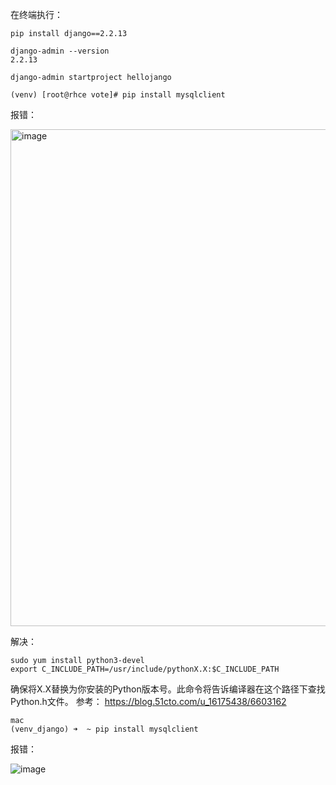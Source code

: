 在终端执行：

```shell
pip install django==2.2.13

django-admin --version 
2.2.13

django-admin startproject hellojango
```


```shell
(venv) [root@rhce vote]# pip install mysqlclient
```
报错：

<img width="795" alt="image" src="https://github.com/qiutian2020/python/assets/66943119/17ce817c-7c14-420a-beca-af0b8736e992">

解决：
```shell
sudo yum install python3-devel
export C_INCLUDE_PATH=/usr/include/pythonX.X:$C_INCLUDE_PATH
```
确保将X.X替换为你安装的Python版本号。此命令将告诉编译器在这个路径下查找Python.h文件。
参考：
https://blog.51cto.com/u_16175438/6603162


```shell
mac
(venv_django) ➜  ~ pip install mysqlclient 
```
报错：

![image](https://github.com/qiutian2020/python/assets/66943119/6478a2bb-1fbf-4786-9537-6b2574a4ccd2)
